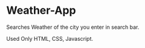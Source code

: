 # Weather-App

Searches Weather of the city you enter in search bar.

Used Only HTML, CSS, Javascript.
